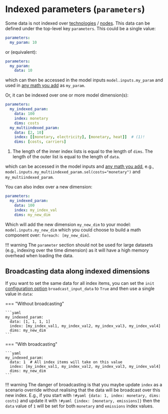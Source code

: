 # Indexed parameters (`parameters`)

Some data is not indexed over [technologies](techs.md) / [nodes](nodes.md).
This data can be defined under the top-level key `parameters`.
This could be a single value:

```yaml
parameters:
  my_param: 10
```

or (equivalent):

```yaml
parameters:
  my_param:
    data: 10
```

which can then be accessed in the model inputs `model.inputs.my_param` and used in [any math you add](../user_defined_math/index.md) as `my_param`.

Or, it can be indexed over one or more model dimension(s):

```yaml
parameters:
  my_indexed_param:
    data: 100
    index: monetary
    dims: costs
  my_multiindexed_param:
    data: [2, 10]
    index: [[monetary, electricity], [monetary, heat]]  # (1)!
    dims: [costs, carriers]
```

1. The length of the inner index lists is equal to the length of `dims`.
The length of the outer list is equal to the length of `data`.

which can be accessed in the model inputs and [any math you add](../user_defined_math/index.md), e.g., `model.inputs.my_multiindexed_param.sel(costs="monetary")` and `my_multiindexed_param`.

You can also index over a new dimension:

```yaml
parameters:
  my_indexed_param:
    data: 100
    index: my_index_val
    dims: my_new_dim
```

Which will add the new dimension `my_new_dim` to your model: `model.inputs.my_new_dim` which you could choose to build a math component over:
`foreach: [my_new_dim]`.

!!! warning
    The `parameter` section should not be used for large datasets (e.g., indexing over the time dimension) as it will have a high memory overhead when loading the data.

## Broadcasting data along indexed dimensions

If you want to set the same data for all index items, you can set the `init` [configuration option](config.md) `broadcast_input_data` to `True` and then use a single value in `data`:

=== "Without broadcasting"

    ```yaml
    my_indexed_param:
      data: [1, 1, 1, 1]
      index: [my_index_val1, my_index_val2, my_index_val3, my_index_val4]
      dims: my_new_dim
    ```

=== "With broadcasting"

    ```yaml
    my_indexed_param:
      data: 1  # All index items will take on this value
      index: [my_index_val1, my_index_val2, my_index_val3, my_index_val4]
      dims: my_new_dim
    ```

!!! warning
    The danger of broadcasting is that you maybe update `index` as a scenario override without realising that the data will be broadcast over this new index.
    E.g., if you start with `!#yaml {data: 1, index: monetary, dims: costs}` and update it with `!#yaml {index: [monetary, emissions]}` then the `data` value of `1` will be set for both `monetary` and `emissions` index values.
